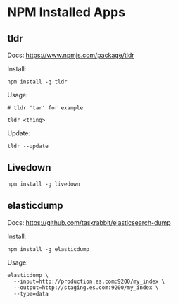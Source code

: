 # NPM Installed Apps

## tldr

Docs:
<https://www.npmjs.com/package/tldr>

Install:

```
npm install -g tldr
```

Usage:

```
# tldr 'tar' for example

tldr <thing>
```

Update:

```
tldr --update
```

## Livedown

```
npm install -g livedown
```

## elasticdump

Docs:
<https://github.com/taskrabbit/elasticsearch-dump>

Install:

```
npm install -g elasticdump
```

Usage:

```
elasticdump \
  --input=http://production.es.com:9200/my_index \
  --output=http://staging.es.com:9200/my_index \
  --type=data
```
